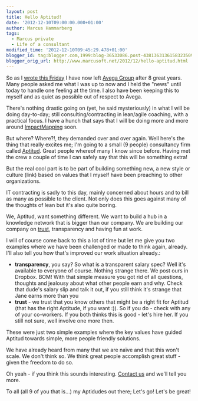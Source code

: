```yaml
---
layout: post
title: Hello Aptitud!
date: '2012-12-10T09:00:00.000+01:00'
author: Marcus Hammarberg
tags:
  - Marcus private
  - Life of a consultant
modified_time: '2012-12-10T09:45:29.478+01:00'
blogger_id: tag:blogger.com,1999:blog-36533086.post-4381363136158323509
blogger_orig_url: http://www.marcusoft.net/2012/12/hello-aptitud.html
---
```



<div dir="ltr" style="text-align: left;" trbidi="on">


So as I <a href="http://www.marcusoft.net/2012/12/good-bye-avega.html"
target="_blank">wrote this Friday</a> I have now left
<a href="http://www.avegagroup.se/" target="_blank">Avega Group</a>
after 8 great years. Many people asked me what I was up to now and I
held the "news" until today to handle one feeling at the time. I also
have been keeping this to myself and as quiet as possible out of respect
to Avega.

There's nothing drastic going on (yet, he said mysteriously) in what I
will be doing day-to-day; still consulting/contracting in lean/agile
coaching, with a practical focus. I have a hunch that says that I will
be doing more and more around <a href="http://www.impactmapping.org/"
target="_blank">ImpactMapping</a> soon.

But where? Where?!, they demanded over and over again.
Well here's the thing that really excites me; I'm going to a small (9
people) consultancy firm called
<a href="http://www.aptitud.se/" target="_blank">Aptitud</a>. Great
people whereof many I know since before. Having met the crew a couple of
time I can safely say that this will be something extra!


But the real cool part is to be part of building something new, a new
style or culture (link) based on values that I myself have been
preaching to other organizations.

IT contracting is sadly to this day, mainly concerned about hours and to
bill as many as possible to the client. Not only does this goes against
many of the thoughts of lean but it's also quite boring.

We, Aptitud, want something different. We want to build a hub in a
knowledge network that is bigger than our company. We are building our
company on [<span id="goog_1654367313">trust<span
id="goog_1654367314">](http://www.blogger.com/), transparency and
having fun at work.

I will of course come back to this a lot of time but let me give you two
examples where we have been challenged or made to think again, already.
I'll also tell you how that's improved our work situation already.:

-   **transparency**, you say? So what is a transparent salary spec?
    Well it's available to everyone of course. Nothing strange there. We
    post ours in Dropbox.
    BOM! With that simple measure you got rid of all questions, thoughts
    and jealousy about what other people earn and why. Check that dude's
    salary slip and talk it out, if you still think it's strange that
    Jane earns more than you
-   **trust** - we trust that you know others that might be a right fit
    for Aptitud (that has the right Aptitude, if you want :)). So if you
    do - check with any of your co-workers. If you both thinks this is
    good - let's hire her. If you still not sure, well involve one more
    then. 

These were just two simple examples where the key values have guided
Aptitud towards simple, more people friendly solutions.

<div>



</div>

<div>

We have already heard from many that we are naïve and that this won't
scale. We don't think so. We think great people accomplish great stuff -
given the freedom to do so. 

</div>

<div>



</div>

<div>

Oh yeah - if you think this sounds interesting.
<a href="https://twitter.com/Aptitud_Sthlm" target="_blank">Contact
us</a> and we'll tell you more. 

</div>

<div>



</div>

<div>

To all (all 9 of you that is...) my Aptidudes out there; Let's go! Let's
be great!

</div>



<div>



</div>

</div>
